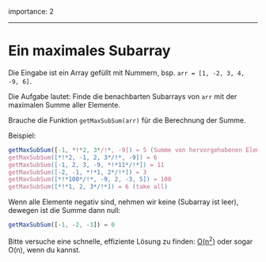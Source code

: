 importance: 2

---

# Ein maximales Subarray

Die Eingabe ist ein Array gefüllt mit Nummern, bsp. `arr = [1, -2, 3, 4, -9, 6]`.

Die Aufgabe lautet: Finde die benachbarten Subarrays von `arr` mit der maximalen Summe aller Elemente.

Brauche die Funktion `getMaxSubSum(arr)` für die Berechnung der Summe.

Beispiel: 

```js
getMaxSubSum([-1, *!*2, 3*/!*, -9]) = 5 (Summe von hervorgehobenen Elementen)
getMaxSubSum([*!*2, -1, 2, 3*/!*, -9]) = 6
getMaxSubSum([-1, 2, 3, -9, *!*11*/!*]) = 11
getMaxSubSum([-2, -1, *!*1, 2*/!*]) = 3
getMaxSubSum([*!*100*/!*, -9, 2, -3, 5]) = 100
getMaxSubSum([*!*1, 2, 3*/!*]) = 6 (take all)
```

Wenn alle Elemente negativ sind, nehmen wir keine (Subarray ist leer), dewegen ist die Summe dann null:

```js
getMaxSubSum([-1, -2, -3]) = 0
```

Bitte versuche eine schnelle, effiziente Lösung zu finden: [O(n<sup>2</sup>)](https://de.wikipedia.org/wiki/Landau-Symbole) oder sogar O(n), wenn du kannst.
